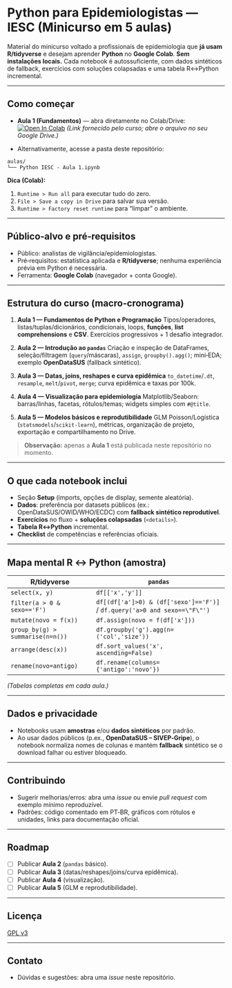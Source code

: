 # Python para Epidemiologistas — IESC (Minicurso em 5 aulas)

Material do minicurso voltado a profissionais de epidemiologia que **já usam R/tidyverse** e desejam aprender **Python** no **Google Colab**.
**Sem instalações locais.** Cada notebook é autossuficiente, com dados sintéticos de fallback, exercícios com soluções colapsadas e uma tabela R↔Python incremental.

---

## Como começar

* **Aula 1 (Fundamentos)** — abra diretamente no Colab/Drive:
  [![Open In Colab](https://colab.research.google.com/assets/colab-badge.svg)](https://tinyurl.com/python-iesc)
  *(Link fornecido pelo curso; abre o arquivo no seu Google Drive.)*

* Alternativamente, acesse a pasta deste repositório:

```
aulas/
└── Python IESC - Aula 1.ipynb
```

**Dica (Colab):**

1. `Runtime > Run all` para executar tudo do zero.
2. `File > Save a copy in Drive` para salvar sua versão.
3. `Runtime > Factory reset runtime` para “limpar” o ambiente.

---

## Público‑alvo e pré‑requisitos

* Público: analistas de vigilância/epidemiologistas.
* Pré‑requisitos: estatística aplicada e **R/tidyverse**; nenhuma experiência prévia em Python é necessária.
* Ferramenta: **Google Colab** (navegador + conta Google).

---

## Estrutura do curso (macro‑cronograma)

1. **Aula 1 — Fundamentos de Python e Programação**
   Tipos/operadores, listas/tuplas/dicionários, condicionais, loops, **funções**, **list comprehensions** e **CSV**.
   Exercícios progressivos + 1 desafio integrador.

2. **Aula 2 — Introdução ao `pandas`**
   Criação e inspeção de DataFrames, seleção/filtragem (`query`/máscaras), `assign`, `groupby().agg()`; mini‑EDA; exemplo **OpenDataSUS** (fallback sintético).

3. **Aula 3 — Datas, joins, reshapes e curva epidêmica**
   `to_datetime`/`.dt`, `resample`, `melt`/`pivot`, `merge`; curva epidêmica e taxas por 100k.

4. **Aula 4 — Visualização para epidemiologia**
   Matplotlib/Seaborn: barras/linhas, facetas, rótulos/temas; widgets simples com `#@title`.

5. **Aula 5 — Modelos básicos e reprodutibilidade**
   GLM Poisson/Logística (`statsmodels`/`scikit-learn`), métricas, organização de projeto, exportação e compartilhamento no Drive.

> **Observação:** apenas a **Aula 1** está publicada neste repositório no momento.

---

## O que cada notebook inclui

* Seção **Setup** (imports, opções de display, semente aleatória).
* **Dados**: preferência por datasets públicos (ex.: OpenDataSUS/OWID/WHO/ECDC) com **fallback sintético reprodutível**.
* **Exercícios** no fluxo + **soluções colapsadas** (`<details>`).
* **Tabela R↔Python** incremental.
* **Checklist** de competências e referências oficiais.

---

## Mapa mental R ↔ Python (amostra)

| R/tidyverse                 | `pandas`                                                                  |                                         
| --------------------------- | ------------------------------------------------------------------------- | 
| `select(x, y)`              | `df[['x','y']]`                                                           |                                         
| `filter(a > 0 & sexo=='F')` | `df[(df['a']>0) & (df['sexo']=='F')]` / `df.query('a>0 and sexo==\"F\"')` |                                         
| `mutate(novo = f(x))`       | `df.assign(novo = f(df['x']))`                                            |                                         
| `group_by(g) > summarise(n=n())` | `df.groupby('g').agg(n=('col','size'))` |                                         
| `arrange(desc(x))`          | `df.sort_values('x', ascending=False)`                                    |                                         
| `rename(novo=antigo)`       | `df.rename(columns={'antigo':'novo'})`                                    |                                         

*(Tabelas completas em cada aula.)*

---

## Dados e privacidade

* Notebooks usam **amostras** e/ou **dados sintéticos** por padrão.
* Ao usar dados públicos (p.ex., **OpenDataSUS – SIVEP‑Gripe**), o notebook normaliza nomes de colunas e mantém **fallback** sintético se o download falhar ou estiver bloqueado.

---

## Contribuindo

* Sugerir melhorias/erros: abra uma *issue* ou envie *pull request* com exemplo mínimo reproduzível.
* Padrões: código comentado em PT‑BR, gráficos com rótulos e unidades, links para documentação oficial.

---

## Roadmap

* [ ] Publicar **Aula 2** (`pandas` básico).
* [ ] Publicar **Aula 3** (datas/reshapes/joins/curva epidêmica).
* [ ] Publicar **Aula 4** (visualização).
* [ ] Publicar **Aula 5** (GLM e reprodutibilidade).

---

## Licença

[GPL v3](https://www.gnu.org/licenses/gpl-3.0)

---

## Contato

* Dúvidas e sugestões: abra uma *issue* neste repositório.


